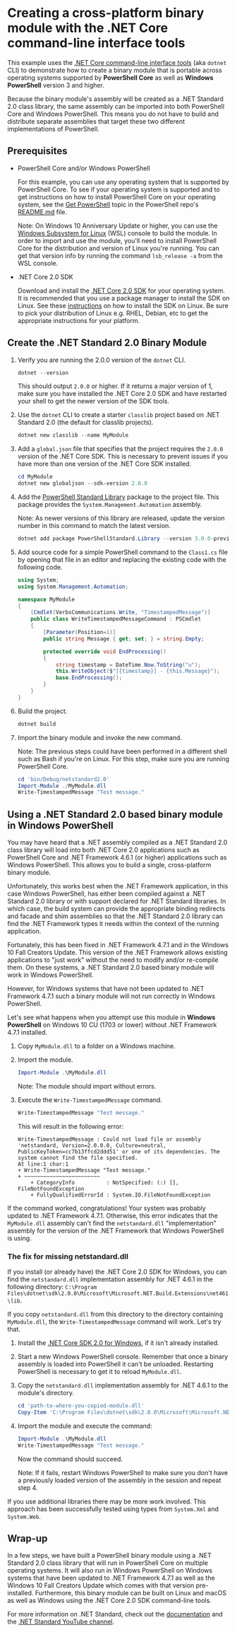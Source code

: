 # Creating a cross-platform binary module with the .NET Core command-line interface tools

This example uses the [.NET Core command-line interface tools][dotnet-cli] (aka
`dotnet` CLI) to demonstrate how to create a binary module that is portable across operating
systems supported by **PowerShell Core** as well as **Windows PowerShell** version 3 and higher.

Because the binary module's assembly will be created as a .NET Standard 2.0 class library,
the same assembly can be imported into both PowerShell Core and Windows PowerShell.
This means you do not have to build and distribute separate assemblies that target these two
different implementations of PowerShell.

## Prerequisites

* PowerShell Core and/or Windows PowerShell

  For this example, you can use any operating system that is supported by PowerShell Core.
  To see if your operating system is supported and to get instructions on how to install
  PowerShell Core on your operating system, see the [Get PowerShell][pscore-os] topic in
  the PowerShell repo's [README.md][readme] file.

  Note: On Windows 10 Anniversary Update or higher, you can use the [Windows Subsystem for
  Linux][wsl] (WSL) console to build the module. In order to import and use the module, you'll need
  to install PowerShell Core for the distribution and version of Linux you're running.
  You can get that version info by running the command `lsb_release -a` from the WSL console.

* .NET Core 2.0 SDK

  Download and install the [.NET Core 2.0 SDK][net-core-sdk] for your operating system.
  It is recommended that you use a package manager to install the SDK on Linux.
  See these [instructions][linux-install] on how to install the SDK on Linux.
  Be sure to pick your distribution of Linux e.g. RHEL, Debian, etc to get the
  appropriate instructions for your platform.

## Create the .NET Standard 2.0 Binary Module

1. Verify you are running the 2.0.0 version of the `dotnet` CLI.

   ```powershell
   dotnet --version
   ```

   This should output `2.0.0` or higher. If it returns a major version of 1, make sure you have
   installed the .NET Core 2.0 SDK and have restarted your shell to get the newer version of
   the SDK tools.

1. Use the `dotnet` CLI to create a starter `classlib` project based on .NET Standard 2.0
   (the default for classlib projects).

   ```powershell
   dotnet new classlib --name MyModule
   ```

1. Add a `global.json` file that specifies that the project requires the `2.0.0` version of
   the .NET Core SDK.  This is necessary to prevent issues if you have more than one
   version of the .NET Core SDK installed.

   ```powershell
   cd MyModule
   dotnet new globaljson --sdk-version 2.0.0
   ```

1. Add the [PowerShell Standard Library][ps-stdlib] package to the project file.
   This package provides the `System.Management.Automation` assembly.

   Note: As newer versions of this library are released, update the version number
   in this command to match the latest version.

   ```powershell
   dotnet add package PowerShellStandard.Library --version 3.0.0-preview-01
   ```

1. Add source code for a simple PowerShell command to the `Class1.cs` file by opening
   that file in an editor and replacing the existing code with the following code.

   ```csharp
   using System;
   using System.Management.Automation;

   namespace MyModule
   {
       [Cmdlet(VerbsCommunications.Write, "TimestampedMessage")]
       public class WriteTimestampedMessageCommand : PSCmdlet
       {
           [Parameter(Position=1)]
           public string Message { get; set; } = string.Empty;

           protected override void EndProcessing()
           {
               string timestamp = DateTime.Now.ToString("u");
               this.WriteObject($"[{timestamp}] - {this.Message}");
               base.EndProcessing();
           }
       }
   }
   ```

1. Build the project.

   ```powershell
   dotnet build
   ```

1. Import the binary module and invoke the new command.

   Note: The previous steps could have been performed in a different shell such as
   Bash if you're on Linux.  For this step, make sure you are running PowerShell Core.

   ```powershell
   cd 'bin/Debug/netstandard2.0'
   Import-Module ./MyModule.dll
   Write-TimestampedMessage "Test message."
   ```

## Using a .NET Standard 2.0 based binary module in Windows PowerShell

You may have heard that a .NET assembly compiled as a .NET Standard 2.0 class library
will load into both .NET Core 2.0 applications such as PowerShell Core and
.NET Framework 4.6.1 (or higher) applications such as Windows PowerShell.
This allows you to build a single, cross-platform binary module.

Unfortunately, this works best when the .NET Framework application, in this case
Windows PowerShell, has either been compiled against a .NET Standard 2.0 library or with
support declared for .NET Standard libraries.  In which case, the build system can provide the
appropriate binding redirects and facade and shim assemblies so that the .NET Standard 2.0
library can find the .NET Framework types it needs within the context of the running
application.

Fortunately, this has been fixed in .NET Framework 4.7.1 and in the Windows 10 Fall
Creators Update. This version of the .NET Framework allows existing applications to
"just work" without the need to modify and/or re-compile them. On these systems, a
.NET Standard 2.0 based binary module will work in Windows PowerShell.

However, for Windows systems that have not been updated to .NET Framework 4.7.1 such a
binary module will not run correctly in Windows PowerShell.

Let's see what happens when you attempt use this module in **Windows PowerShell** on
Windows 10 CU (1703 or lower) without .NET Framework 4.7.1 installed.

1. Copy `MyModule.dll` to a folder on a Windows machine.

1. Import the module.

   ```powershell
   Import-Module .\MyModule.dll
   ```

   Note: The module should import without errors.

1. Execute the `Write-TimestampedMessage` command.

   ```powershell
   Write-TimestampedMessage "Test message."
   ```

   This will result in the following error:

   ```text
   Write-TimestampedMessage : Could not load file or assembly 'netstandard, Version=2.0.0.0, Culture=neutral,
   PublicKeyToken=cc7b13ffcd2ddd51' or one of its dependencies. The system cannot find the file specified.
   At line:1 char:1
   + Write-TimestampedMessage "Test message."
   + ~~~~~~~~~~~~~~~~~~~~~~~~
       + CategoryInfo          : NotSpecified: (:) [], FileNotFoundException
       + FullyQualifiedErrorId : System.IO.FileNotFoundException
   ```

If the command worked, congratulations! Your system was probably updated to
.NET Framework 4.7.1.  Otherwise, this error indicates that the `MyModule.dll` assembly
can't find the `netstandard.dll` "implementation" assembly for the version of the
.NET Framework that Windows PowerShell is using.

### The fix for missing netstandard.dll

If you install (or already have) the .NET Core 2.0 SDK for Windows, you can
find the `netstandard.dll` implementation assembly for .NET 4.6.1 in the following directory:
`C:\Program Files\dotnet\sdk\2.0.0\Microsoft\Microsoft.NET.Build.Extensions\net461\lib`.

If you copy `netstandard.dll` from this directory to the directory containing
`MyModule.dll`, the `Write-TimestampedMessage` command will work.  Let's try that.

1. Install the [.NET Core SDK 2.0 for Windows][net-core-sdk], if it isn't already installed.

1. Start a new Windows PowerShell console. Remember that once a binary assembly is
   loaded into PowerShell it can't be unloaded. Restarting PowerShell is necessary to
   get it to reload `MyModule.dll`.

1. Copy the `netstandard.dll` implementation assembly for .NET 4.6.1 to the module's directory.
   ```powershell
   cd 'path-to-where-you-copied-module.dll'
   Copy-Item 'C:\Program Files\dotnet\sdk\2.0.0\Microsoft\Microsoft.NET.Build.Extensions\net461\lib\netstandard.dll' .
   ```

1. Import the module and execute the command:
   ```powershell
   Import-Module .\MyModule.dll
   Write-TimestampedMessage "Test message."
   ```
   Now the command should succeed.

   Note: If it fails, restart Windows PowerShell to make sure
   you don't have a previously loaded version of the assembly in the session and repeat
   step 4.

If you use additional libraries there may be more work involved. This approach has
been successfully tested using types from `System.Xml` and `System.Web`.

## Wrap-up

In a few steps, we have built a PowerShell binary module using a .NET Standard 2.0
class library that will run in PowerShell Core on multiple operating systems.
It will also run in Windows PowerShell on Windows systems that have been updated to
.NET Framework 4.7.1 as well as the Windows 10 Fall Creators Update which comes with that
version pre-installed.  Furthermore, this binary module can be built on Linux
and macOS as well as Windows using the .NET Core 2.0 SDK command-line tools.

For more information on .NET Standard, check out the [documentation][net-std-docs]
and the [.NET Standard YouTube channel][net-std-chan].

[dotnet-cli]:    https://docs.microsoft.com/en-us/dotnet/core/tools/?tabs=netcore2x
[net-core-sdk]:  https://www.microsoft.com/net/download/core
[net-std-docs]:  https://docs.microsoft.com/en-us/dotnet/standard/net-standard
[net-std-chan]:  https://www.youtube.com/playlist?list=PLRAdsfhKI4OWx321A_pr-7HhRNk7wOLLY
[pscore-os]:     https://github.com/powershell/powershell#get-powershell
[readme]:        ../../README.md
[linux-install]: https://www.microsoft.com/net/core#linuxubuntu
[ps-stdlib]:     https://www.nuget.org/packages/PowerShellStandard.Library/
[wsl]:           https://msdn.microsoft.com/commandline/wsl/about
